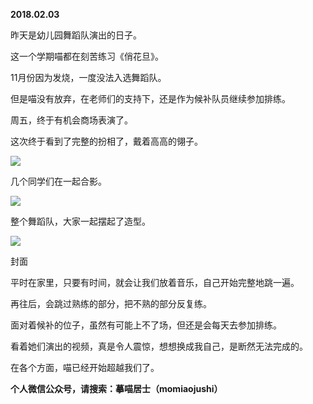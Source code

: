 
          
            
**2018.02.03**

昨天是幼儿园舞蹈队演出的日子。

这一个学期喵都在刻苦练习《俏花旦》。

11月份因为发烧，一度没法入选舞蹈队。

但是喵没有放弃，在老师们的支持下，还是作为候补队员继续参加排练。

周五，终于有机会商场表演了。

这次终于看到了完整的扮相了，戴着高高的翎子。




![](//upload-images.jianshu.io/upload_images/51001-73f2e15904121f0d.JPG)




几个同学们在一起合影。




![](//upload-images.jianshu.io/upload_images/51001-6de775295c1b37e9.JPG)




整个舞蹈队，大家一起摆起了造型。




![](//upload-images.jianshu.io/upload_images/51001-23f41246b35ef95e.JPG)

封面


平时在家里，只要有时间，就会让我们放着音乐，自己开始完整地跳一遍。

再往后，会跳过熟练的部分，把不熟的部分反复练。

面对着候补的位子，虽然有可能上不了场，但还是会每天去参加排练。

看着她们演出的视频，真是令人震惊，想想换成我自己，是断然无法完成的。

在各个方面，喵已经开始超越我们了。


**个人微信公众号，请搜索：摹喵居士（momiaojushi）**

          
        